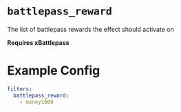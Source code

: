 # `battlepass_reward`

The list of battlepass rewards the effect should activate on

**Requires xBattlepass**
# Example Config
```yaml
filters:
  battlepass_reward: 
    - money1000
```
